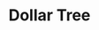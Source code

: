 ---
title: "Dollar Tree"
url: /washington/dollar-tree-georgia-avenue-northwest/
shop: variety store
---